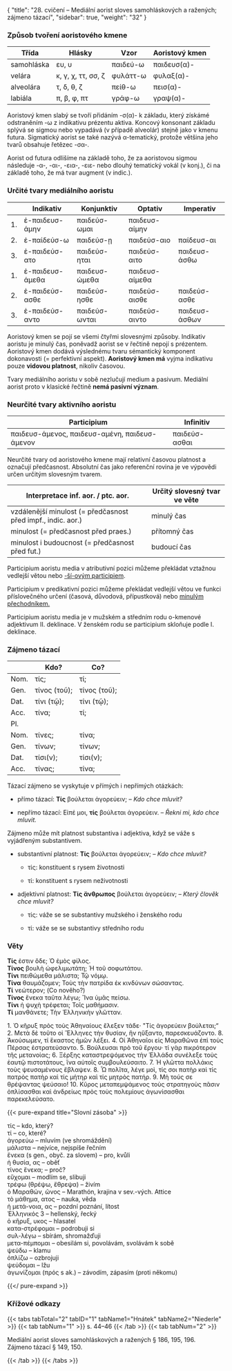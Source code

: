 {
"title": "28. cvičení – Mediální aorist sloves samohláskových a ražených; zájmeno tázací",
    "sidebar": true,
    "weight": "32"
}

### Způsob tvoření aoristového kmene

| Třída      | Hlásky             | Vzor     | Aoristový kmen |
| ---------- | ------------------ | -------- | -------------- |
| samohláska | ευ, υ              | παιδεύ-ω | παιδευσ(α)-    |
| velára     | κ, γ, χ, ττ, σσ, ζ | φυλάττ-ω | φυλαξ(α)-      |
| alveolára  | τ, δ, θ, ζ         | πείθ-ω   | πεισ(α)-       |
| labiála    | π, β, φ, πτ        | γράφ-ω   | γραψ(α)-       |

Aoristový kmen slabý se tvoří přidáním -σ(α)- k základu, který získámé odstraněním -ω z indikativu prézentu aktiva. Koncový konsonant základu splývá se sigmou nebo vypadává (v případě alveolár) stejně jako v kmenu futura. Sigmatický aorist se také nazývá α-tematický, protože většina jeho tvarů obsahuje řetězec -σα-.

Aorist od futura odlišíme na základě toho, že za aoristovou sigmou následuje -α-, -αι-, -εια-, -ειε- nebo dlouhý tematický vokál (v konj.), či na základě toho, že má tvar augment (v indic.).  

### Určité tvary mediálního aoristu

|     | Indikativ       | Konjunktiv    | Optativ        | Imperativ     |
| --- | --------------- | ------------- | -------------- | ------------- |
| 1.  | ἐ-παιδευσ-άμην  | παιδεύσ-ωμαι  | παιδευσ-αίμην  |               |
| 2.  | ἐ-παίδεύσ-ω     | παιδεύσ-ῃ     | παιδεύσ-αιο    | παίδευσ-αι    |
| 3.  | ἐ-παιδεύσ-ατο   | παιδεύσ-ηται  | παιδεύσ-αιτο   | παιδευσ-άσθω  |
| 1.  | ἐ-παιδευσ-άμεθα | παιδευσ-ώμεθα | παιδευσ-αίμεθα |               |
| 2.  | ἐ-παιδεύσ-ασθε  | παιδεύσ-ησθε  | παιδεύσ-αισθε  | παιδεύσ-ασθε  |
| 3.  | ἐ-παιδεύσ-αντο  | παιδεύσ-ωνται | παιδεύσ-αιντο  | παιδευσ-άσθων |

Aoristový kmen se pojí se všemi čtyřmi slovesnými způsoby. Indikativ aoristu je minulý čas, poněvadž aorist se v řečtině nepojí s prézentem. Aoristový kmen dodává výslednému tvaru sémantický komponent dokonavosti (= perfektivní aspekt). **Aoristový kmen má** vyjma indikativu pouze **vidovou platnost**, nikoliv časovou.

Tvary mediálního aoristu v sobě nezlučují medium a pasivum. Mediální aorist proto v klasické řečtině **nemá pasivní význam**.

### Neurčité tvary aktivního aoristu

| Participium                                   | Infinitiv     |
| --------------------------------------------- | ------------- |
| παιδευσ-άμενος, παιδευσ-αμένη, παιδευσ-άμενον | παιδεύσ-ασθαι |

Neurčité tvary od aoristového kmene mají relativní časovou platnost a označují předčasnost. Absolutní čas jako referenční rovina je ve výpovědi určen určitým slovesným tvarem.

| Interpretace inf. aor. / ptc. aor.                           | Určitý slovesný tvar ve věte |
| ------------------------------------------------------------ | ---------------------------- |
| vzdálenější minulost (= předčasnost před impf., indic. aor.) | minulý čas                   |
| minulost (= předčasnost před praes.)                         | přítomný čas                 |
| minulost i budoucnost (= předčasnost před fut.)              | budoucí čas                  |

Participium aoristu media v atributivní pozici můžeme překládat vztažnou vedlejší větou nebo [-ší-ovým participiem](https://www.czechency.org/slovnik/PARTICIPIUM#-%C5%A1%C3%AD-ov%C3%A9%20participium%20verb%C3%A1ln%C3%AD). 

Participium v predikativní pozici můžeme překládat vedlejší větou ve funkci příslovečného určení (časová, důvodová, přípustková) nebo [minulým přechodníkem.](https://www.czechency.org/slovnik/P%C5%98ECHODN%C3%8DK#minul%C3%BD%20p%C5%99echodn%C3%ADk)

Participium aoristu media je v mužském a středním rodu ο-kmenové adjektivum ΙΙ. deklinace. V ženském rodu se participium skloňuje podle I. deklinace. 

### Zájmeno tázací

|      | Kdo?         | Co?          |
| ---- | ------------ | ------------ |
| Nom. | τίς;         | τί;          |
| Gen. | τίνος (τοῦ); | τίνος (τοῦ); |
| Dat. | τίνι (τῷ);   | τίνι (τῷ);   |
| Acc. | τίνα;        | τί;          |
| Pl.  |              |              |
| Nom. | τίνες;       | τίνα;        |
| Gen. | τίνων;       | τίνων;       |
| Dat. | τίσι(ν);     | τίσι(ν);     |
| Acc. | τίνας;       | τίνα;        |

Tázací zájmeno se vyskytuje v přímých i nepřímých otázkách:

- přímo tázací: **Τίς** βούλεται ἀγορεύειν; – *Kdo chce mluvit?*

- nepřímo tázací: Εἰπέ μοι, **τίς** βούλεται ἀγορεύειν. – *Řekni mi, kdo chce mluvit.*

Zájmeno může mít platnost substantiva i adjektiva, když se váže s vyjádřeným substantivem.

- substantivní platnost: **Τίς** βούλεται ἀγορεύειν; – *Kdo chce mluvit?*
  
  - τίς: konstituent s rysem životnosti
  
  - τί: konstituent s rysem neživotnosti

- adjektivní platnost: **Τίς ἄνθρωπος** βούλεται ἀγορεύειν; – *Který člověk chce mluvit?*
  
  - τίς: váže se se substantivy mužského i ženského rodu
  
  - τί: váže se se substantivy středního rodu

### Věty

**Τίς** ἐστιν ὅδε; Ὁ ἐμὸς φίλος.  
**Τίνος** βουλὴ ὠφελιμωτάτη; Ἡ τοῦ σοφωτάτου.  
**Τίνι** πειθώμεθα μάλιστα; Τῷ νόμῳ.  
**Τίνα** θαυμάζομεν; Τοὺς τὴν πατρίδα ἐκ κινδύνων σώσαντας.   
**Τί** νεώτερον; (Co nověho?)  
**Τίνος** ἕνεκα ταῦτα λέγω; Ἵνα ὑμᾶς πείσω.  
**Τίνι** ἡ ψυχὴ τρέφεται; Τοῖς μαθήμασιν.  
**Τί** μανθάνετε; Τὴν Ἑλληνικὴν γλῶτταν.    

1\. Ὁ κῆρυξ πρὸς τοὺς Ἀθηναίους ἔλεξεν τάδε· "Τίς ἀγορεύειν βούλεται;“ 2. Μετὰ δὲ τοῦτο οἱ Ἕλληνες τὴν θυσίαν, ἣν ηὔξαντο, παρεσκευάζοντο. 8. Ἀκούσωμεν, τί ἕκαστος ἡμῶν λέξει. 4. Οἱ Ἀθηναῖοι
εἰς Μαραθῶνα ἐπὶ τοὺς Πέρσας ἐστρατεύσαντο. 5. Βούλευσαι πρὸ τοῦ
ἔργου· τί γὰρ πικρότερον τῆς μετανοίας; 6. Ξέρξης καταστρεψόμενος
τὴν Ἑλλάδα συνέλεξε τοὺς ἑαυτῷ πιστοτάτους, ἵνα αὐτοῖς συμβουλεύσαιτο. 7. Ἡ γλῶττα πολλάκις τοὺς ψευσαμένους ἔβλαψεν. 8. Ὦ πολῖτα, λέγε μοὶ, τίς σοι πατὴρ καὶ τίς πατρὸς πατὴρ καὶ τίς μήτηρ καὶ τίς μητρὸς πατήρ. 9. Μὴ τούς σε θρέψαντας ψεύσαιο! 10. Κῦρος μεταπεμψάμενος τοὺς στρατηγοὺς πᾶσιν ὁπλίσασθαι καὶ ἀνδρείως πρὸς τοὺς πολεμίους ἀγωνίσασθαι παρεκελεύσατο. 

{{< pure-expand title="Slovní zásoba" >}}      

τίς – kdo, který?   
τί – co, které?   
ἀγορεύω – mluvím (ve shromáždění)   
μάλιστα – nejvíce, nejspíše řečním  
ἕνεκα (s gen., obyč. za slovem) – pro, kvůli   
ἡ θυσία, ας – oběť  
τίνος ἕνεκα; – proč?   
εὔχομαι – modlím se, slibuji  
τρέφω (θρέψω, ἔθρεψα) – živím   
ὁ Μαραθών, ῶνος – Marathón, krajina v sev.-vých. Attice  
τὸ μάθημα, ατος – nauka, věda   
ἡ μετά-νοια, ας – pozdní poznání, lítost  
Ἑλληνικός 3 – hellenský, řecký   
ὁ κῆρυξ, υκος – hlasatel  
κατα-στρέφομαι – podrobuji si  
συλ-λέγω – sbírám, shromažďuji  
μετα-πέμπομαι – obesilám si, povolávám, svolávám k sobě  
ψεύδω – klamu  
ὁπλίζω – ozbrojuji  
ψεύδομαι – lžu   
ἀγωνίζομαι (πρός s ak.) – závodím, zápasím (proti někomu)  

{{</ pure-expand >}}

### Křížové odkazy

{{< tabs tabTotal="2" tabID="1" tabName1="Hnátek" tabName2="Niederle" >}}
{{< tab tabNum="1" >}}
s. 44–46
{{< /tab >}}
{{< tab tabNum="2" >}}

Mediální aorist sloves samohláskových a ražených § 186, 195, 196.  
Zájmeno tázací § 149, 150.

{{< /tab >}}
{{< /tabs >}}
